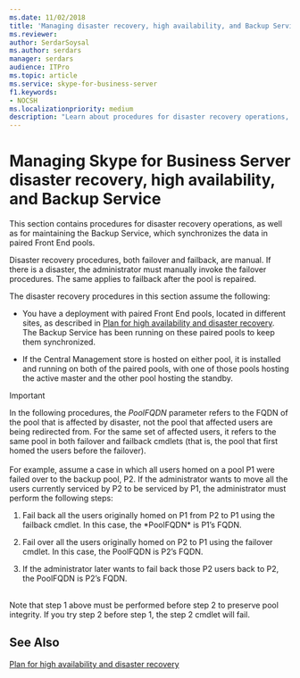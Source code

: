 ```yaml
---
ms.date: 11/02/2018
title: 'Managing disaster recovery, high availability, and Backup Service'
ms.reviewer: 
author: SerdarSoysal
ms.author: serdars
manager: serdars
audience: ITPro
ms.topic: article
ms.service: skype-for-business-server
f1.keywords:
- NOCSH
ms.localizationpriority: medium
description: "Learn about procedures for disaster recovery operations, as well as for maintaining the Backup Service, which synchronizes the data in paired Front End pools."
---
```



# Managing Skype for Business Server disaster recovery, high availability, and Backup Service

This section contains procedures for disaster recovery operations, as well as for maintaining the Backup Service, which synchronizes the data in paired Front End pools.

Disaster recovery procedures, both failover and failback, are manual. If there is a disaster, the administrator must manually invoke the failover procedures. The same applies to failback after the pool is repaired.

The disaster recovery procedures in this section assume the following:

  - You have a deployment with paired Front End pools, located in different sites, as described in [Plan for high availability and disaster recovery](../../plan-your-deployment/high-availability-and-disaster-recovery/high-availability-and-disaster-recovery.md). The Backup Service has been running on these paired pools to keep them synchronized.

  - If the Central Management store is hosted on either pool, it is installed and running on both of the paired pools, with one of those pools hosting the active master and the other pool hosting the standby.

> [!IMPORTANT]
> In the following procedures, the *PoolFQDN* parameter refers to the FQDN of the pool that is affected by disaster, not the pool that affected users are being redirected from. For the same set of affected users, it refers to the same pool in both failover and failback cmdlets (that is, the pool that first homed the users before the failover).<BR><br>For example, assume a case in which all users homed on a pool P1 were failed over to the backup pool, P2. If the administrator wants to move all the users currently serviced by P2 to be serviced by P1, the administrator must perform the following steps: 
> <OL>
> <LI>
> <P>Fail back all the users originally homed on P1 from P2 to P1 using the failback cmdlet. In this case, the *PoolFQDN* is P1’s FQDN.</P>
> <LI>
> <P>Fail over all the users originally homed on P2 to P1 using the failover cmdlet. In this case, the PoolFQDN is P2’s FQDN.</P>
> <LI>
> <P>If the administrator later wants to fail back those P2 users back to P2, the PoolFQDN is P2’s FQDN.</P></LI></OL><br>Note that step 1 above must be performed before step 2 to preserve pool integrity. If you try step 2 before step 1, the step 2 cmdlet will fail.


## See Also

[Plan for high availability and disaster recovery](../../plan-your-deployment/high-availability-and-disaster-recovery/high-availability-and-disaster-recovery.md) 
  

